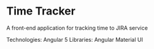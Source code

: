 # Time Tracker
A front-end application for tracking time to JIRA service

Technologies: Angular 5
Libraries: Angular Material UI

